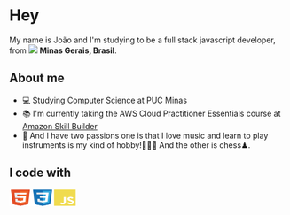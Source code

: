 <h1> Hey</h1>

<p> My name is João and I'm studying to be a full stack javascript developer, from <img src="https://cdn-icons-png.flaticon.com/128/197/197386.png" width="17" /> <b>Minas Gerais, Brasil</b>. </p>

## About me

- 💻 Studying Computer Science at PUC Minas
- 📚 I'm currently taking the AWS Cloud Practitioner Essentials course at [Amazon Skill Builder]([https://web.dio.me/track/7da9882f-2f0d-4f4d-b997-f300ce50f9f5](https://explore.skillbuilder.aws/learn/courses/134/aws-cloud-practitioner-essentials))
- 🎲 And I have two passions one is that I love music and learn to play instruments is my kind of hobby!🎸🎻🥁 And the other is chess♟.

## I code with
<a href="https://developer.mozilla.org/pt-BR/docs/Web/HTML" target="_blank">
<img align="left" alt="HTML5" height="30" width="40" src="https://raw.githubusercontent.com/devicons/devicon/master/icons/html5/html5-original.svg">
</a>
<a href="https://developer.mozilla.org/pt-BR/docs/Web/CSS" target="_blank">
<img align="left" alt="CSS3" height="30" width="40" src="https://raw.githubusercontent.com/devicons/devicon/master/icons/css3/css3-original.svg">
</a>
<a href="https://developer.mozilla.org/pt-BR/docs/Web/Javascript" target="_blank">
<img align="left" alt="JS" height="30" width="40" src="https://raw.githubusercontent.com/devicons/devicon/master/icons/javascript/javascript-plain.svg">
</a>
